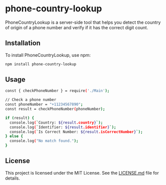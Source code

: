 # phone-country-lookup

PhoneCountryLookup is a server-side tool that helps you detect the country of origin of a phone number and verify if it has the correct digit count.

## Installation

To install PhoneCountryLookup, use npm:

```bash
npm install phone-country-lookup
```
## Usage
```bash
const { checkPhoneNumber } = require('./Main');

// Check a phone number
const phoneNumber = "+11234567890";
const result = checkPhoneNumber(phoneNumber);

if (result) {
  console.log(`Country: ${result.country}`);
  console.log(`Identifier: ${result.identifier}`);
  console.log(`Is Correct Number: ${result.isCorrectNumber}`);
} else {
  console.log("No match found.");
}
```
## License
This project is licensed under the MIT License. See the [LICENSE.md](LICENSE) file for details.
